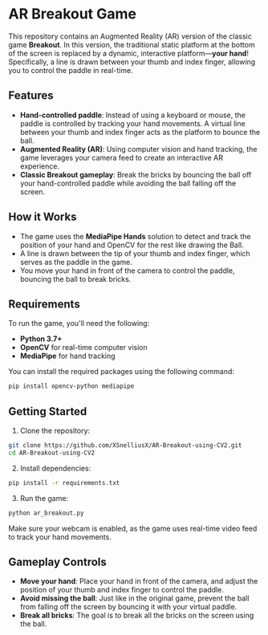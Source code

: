 # AR Breakout Game

This repository contains an Augmented Reality (AR) version of the classic game **Breakout**. In this version, the traditional static platform at the bottom of the screen is replaced by a dynamic, interactive platform—**your hand**! Specifically, a line is drawn between your thumb and index finger, allowing you to control the paddle in real-time.

## Features

- **Hand-controlled paddle**: Instead of using a keyboard or mouse, the paddle is controlled by tracking your hand movements. A virtual line between your thumb and index finger acts as the platform to bounce the ball.
- **Augmented Reality (AR)**: Using computer vision and hand tracking, the game leverages your camera feed to create an interactive AR experience.
- **Classic Breakout gameplay**: Break the bricks by bouncing the ball off your hand-controlled paddle while avoiding the ball falling off the screen.

## How it Works

- The game uses the **MediaPipe Hands** solution to detect and track the position of your hand and OpenCV for the rest like drawing the Ball.
- A line is drawn between the tip of your thumb and index finger, which serves as the paddle in the game.
- You move your hand in front of the camera to control the paddle, bouncing the ball to break bricks.

## Requirements

To run the game, you'll need the following:

- **Python 3.7+**
- **OpenCV** for real-time computer vision
- **MediaPipe** for hand tracking

You can install the required packages using the following command:

```bash
pip install opencv-python mediapipe
```

## Getting Started

1. Clone the repository:

```bash
git clone https://github.com/XSnelliusX/AR-Breakout-using-CV2.git
cd AR-Breakout-using-CV2
```

2. Install dependencies:

```bash
pip install -r requirements.txt
```

3. Run the game:

```bash
python ar_breakout.py
```

Make sure your webcam is enabled, as the game uses real-time video feed to track your hand movements.

## Gameplay Controls

- **Move your hand**: Place your hand in front of the camera, and adjust the position of your thumb and index finger to control the paddle. 
- **Avoid missing the ball**: Just like in the original game, prevent the ball from falling off the screen by bouncing it with your virtual paddle.
- **Break all bricks**: The goal is to break all the bricks on the screen using the ball.
